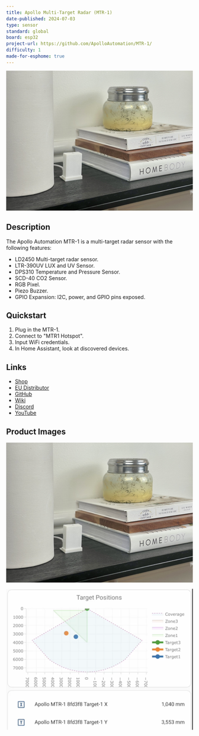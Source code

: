 ```yaml
---
title: Apollo Multi-Target Radar (MTR-1)
date-published: 2024-07-03
type: sensor
standard: global
board: esp32
project-url: https://github.com/ApolloAutomation/MTR-1/
difficulty: 1
made-for-esphome: true
---
```


![Apollo MTR-1](Apollo-MTR-1.JPG "Apollo MTR-1")

## Description

The Apollo Automation MTR-1 is a multi-target radar sensor with the following features:

- LD2450 Multi-target radar sensor.
- LTR-390UV LUX and UV Sensor.
- DPS310 Temperature and Pressure Sensor.
- SCD-40 CO2 Sensor.
- RGB Pixel.
- Piezo Buzzer.
- GPIO Expansion: I2C, power, and GPIO pins exposed.

## Quickstart

1. Plug in the MTR-1.
2. Connect to "MTR1 Hotspot".
3. Input WiFi credentials.
4. In Home Assistant, look at discovered devices.

## Links

- [Shop](https://apolloautomation.com/products/mtr-1)
- [EU Distributor](https://opencircuit.shop/brand/apollo-automation)
- [GitHub](https://github.com/ApolloAutomation/MTR-1)
- [Wiki](https://wiki.apolloautomation.com/)
- [Discord](https://discord.gg/mMNgQPyF94)
- [YouTube](https://www.youtube.com/@ApolloAutomation)

## Product Images

![Apollo MTR-1](Apollo-MTR-1.JPG "Apollo MTR-1")

![Apollo MTR-1 Targets](Apollo-MTR-1-Targets.png "Apollo MTR-1 Targets")
